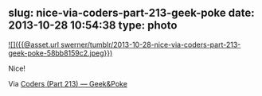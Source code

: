 slug: nice-via-coders-part-213-geek-poke
date: 2013-10-28 10:54:38
type: photo
---

[![]({{@asset.url swerner/tumblr/2013-10-28-nice-via-coders-part-213-geek-poke-58bb8159c2.jpeg}})](http://geek-and-poke.com/geekandpoke/2013/8/13/coders-part-213)

Nice!

 Via [Coders (Part 213) — Geek&Poke](http://geek-and-poke.com/geekandpoke/2013/8/13/coders-part-213)

